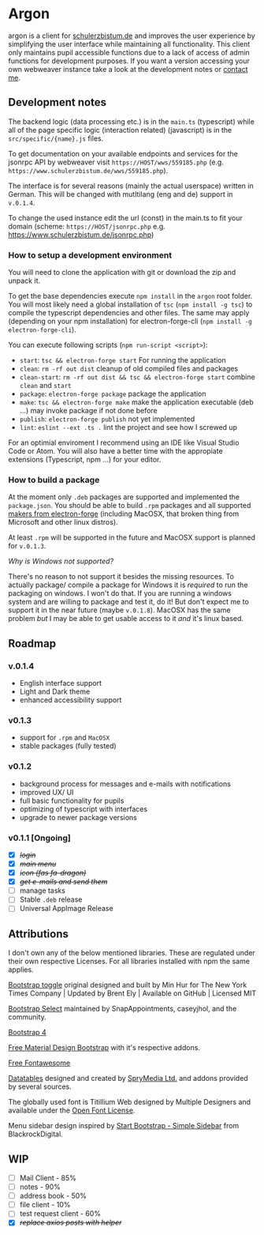 # Argon

argon is a client for [schulerzbistum.de](https://www.schulerzbistum.de) and improves the user experience by simplifying the user interface while maintaining all functionality. This client only maintains pupil accessible functions due to a lack of access of admin functions for development purposes. If you want a version accessing your own webweaver instance take a look at the development notes or [contact me](https://sinclair.gq/pages/contact.html).

## Development notes

The backend logic (data processing etc.) is in the `main.ts` (typescript) while all of the page specific logic (interaction related) (javascript) is in the `src/specific/{name}.js` files.

To get documentation on your available endpoints and services for the jsonrpc API by webweaver visit `https://HOST/wws/559185.php` (e.g. `https://www.schulerzbistum.de/wws/559185.php`).

The interface is for several reasons (mainly the actual userspace) written in German. This will be changed with mutltilang (eng and de) support in `v.0.1.4`.

To change the used instance edit the url (const) in the main.ts to fit your domain (scheme: `https://HOST/jsonrpc.php` e.g. <https://www.schulerzbistum.de/jsonrpc.php>)

### How to setup a development environment

You will need to clone the application with git or download the zip and unpack it.

To get the base dependencies execute `npm install` in the `argon` root folder. You will most likely need a global installation of `tsc` (`npm install -g tsc`) to compile the typescript dependencies and other files. The same may apply (depending on your npm installation) for electron-forge-cli (`npm install -g electron-forge-cli`).

You can execute following scripts (`npm run-script <script>`):

- `start`: `tsc && electron-forge start` For running the application
- `clean`: `rm -rf out dist` cleanup of old compiled files and packages
- `clean-start`: `rm -rf out dist && tsc && electron-forge start` combine `clean` and `start`
- `package`: `electron-forge package` package the application
- `make`: `tsc && electron-forge make` make the application executable (deb ...) may invoke package if not done before
- `publish`: `electron-forge publish` not yet implemented
- `lint`: `eslint --ext .ts .` lint the project and see how I screwed up

For an optimial enviroment I recommend using an IDE like Visual Studio Code or Atom. You will also have a better time with the appropiate extensions (Typescript, npm ...) for your editor.

### How to build a package

At the moment only `.deb` packages are supported and implemented the `package.json`. You should be able to build `.rpm` packages and all supported [makers from electron-forge]() (including MacOSX, that broken thing from Microsoft and other linux distros).

At least `.rpm` will be supported in the future and MacOSX support is planned for `v.0.1.3`.

_Why is Windows not supported?_

There's no reason to not support it besides the missing resources. To actually package/ compile a package for Windows it is _required_ to run the packaging on windows. I won't do that. If you are running a windows system and are willing to package and test it, do it! But don't expect me to support it in the near future (maybe `v.0.1.8`). MacOSX has the same problem _but_ I may be able to get usable access to it _and_ it's linux based.

## Roadmap

### v.0.1.4

- English interface support
- Light and Dark theme
- enhanced accessibility support

### v0.1.3

- support for `.rpm` and `MacOSX`
- stable packages (fully tested)

### v0.1.2

- background process for messages and e-mails with notifications
- improved UX/ UI
- full basic functionality for pupils
- optimizing of typescript with interfaces
- upgrade to newer package versions

### v0.1.1 [Ongoing]

- [X] ~~*login*~~
- [X] ~~*main menu*~~
- [X] ~~*icon (fas fa-dragon)*~~
- [X] ~~*get e-mails and send them*~~
- [ ] manage tasks
- [ ] Stable `.deb` release
- [ ] Universal AppImage Release

## Attributions

I don't own any of the below mentioned libraries. These are regulated under their own respective Licenses. For all libraries installed with npm the same applies.

[Bootstrap toggle](https://gitbrent.github.io/bootstrap4-toggle/) original designed and built by Min Hur for The New York Times Company | Updated by Brent Ely | Available on GitHub | Licensed MIT

[Bootstrap Select](https://developer.snapappointments.com/bootstrap-select/) maintained by SnapAppointments, caseyjhol, and the community.

[Bootstrap 4](https://getbootstrap.com/) 

[Free Material Design Bootstrap](https://mdbootstrap.com/) with it's respective addons.

[Free Fontawesome](https://fontawesome.com/)

[Datatables](https://datatables.net/) designed and created by [SpryMedia Ltd.](https://sprymedia.co.uk/) and addons provided by several sources.

The globally used font is Titillium Web designed by Multiple Designers and available under the [Open Font License](https://scripts.sil.org/cms/scripts/page.php?site_id=nrsi&id=OFL).

Menu sidebar design inspired by [Start Bootstrap - Simple Sidebar](https://github.com/BlackrockDigital/startbootstrap-simple-sidebar) from BlackrockDigital.

## WIP

- [ ] Mail Client - 85%
- [ ] notes - 90%
- [ ] address book - 50%
- [ ] file client - 10%
- [ ] test request client - 60%
- [X] ~~*replace axios posts with helper*~~
